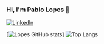 ### Hi, I'm Pablo Lopes 👋
[![Linkedln](https://img.shields.io/badge/LinkedIn-0077B5?style=for-the-badge&logo=linkedin&logoColor=white)](http://www.linkedin.com/in/pablolopes02)

[![Lopes GitHub stats](https://github-readme-stats.vercel.app/api?username=Pablo-Lopes-git&show_icons=true&theme=default#gh-light)]
![Top Langs](https://github-readme-stats.vercel.app/api/top-langs/?username=Pablo-Lopes-git&layout=compact)

